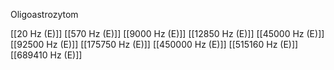Oligoastrozytom

[[20 Hz (E)]]
[[570 Hz (E)]]
[[9000 Hz (E)]]
[[12850 Hz (E)]]
[[45000 Hz (E)]]
[[92500 Hz (E)]]
[[175750 Hz (E)]]
[[450000 Hz (E)]]
[[515160 Hz (E)]]
[[689410 Hz (E)]]
